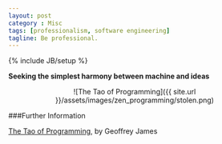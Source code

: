 ```yaml
---
layout: post
category : Misc
tags: [professionalism, software engineering]
tagline: Be professional.
---
```

{% include JB/setup %}

**Seeking the simplest harmony between machine and ideas**

<!--more-->

<div style="text-align:center" markdown="1">
![The Tao of Programming]({{ site.url }}/assets/images/zen_programming/stolen.png)
</div>


###Further Information

[The Tao of Programming](http://www.amazon.com/The-Tao-Programming-Geoffrey-James/dp/0931137071), by Geoffrey James